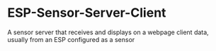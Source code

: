 # ESP-Sensor-Server-Client
A sensor server that receives and displays on a webpage client data, usually from an ESP configured as a sensor
